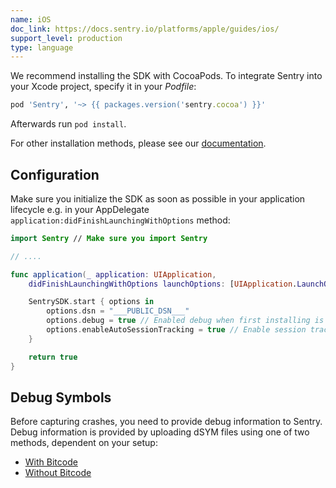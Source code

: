 ```yaml
---
name: iOS
doc_link: https://docs.sentry.io/platforms/apple/guides/ios/
support_level: production
type: language
---
```


We recommend installing the SDK with CocoaPods. To integrate Sentry into your Xcode project, specify it in your _Podfile_:

```ruby {filename:Podfile}
pod 'Sentry', '~> {{ packages.version('sentry.cocoa') }}'
```

Afterwards run `pod install`.

For other installation methods, please see our [documentation](/platforms/apple/guides/ios/install/).

## Configuration

Make sure you initialize the SDK as soon as possible in your application lifecycle e.g. in your AppDelegate `application:didFinishLaunchingWithOptions` method:

```swift
import Sentry // Make sure you import Sentry

// ....

func application(_ application: UIApplication,
    didFinishLaunchingWithOptions launchOptions: [UIApplication.LaunchOptionsKey: Any]?) -> Bool {

    SentrySDK.start { options in
        options.dsn = "___PUBLIC_DSN___"
        options.debug = true // Enabled debug when first installing is always helpful
        options.enableAutoSessionTracking = true // Enable session tracking
    }

    return true
}
```

## Debug Symbols

Before capturing crashes, you need to provide debug information to Sentry. Debug information is provided by uploading dSYM files using one of two methods, dependent on your setup:

- [With Bitcode](/platforms/apple/dsym/#dsym-with-bitcode)
- [Without Bitcode](/platforms/apple/dsym/#dsym-without-bitcode)

